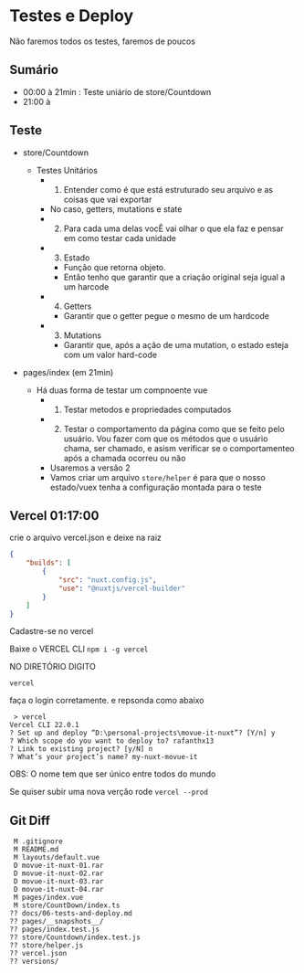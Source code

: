 # Testes e Deploy

Não faremos todos os testes, faremos de poucos

## Sumário

+ 00:00 à 21min : Teste uniário de store/Countdown
+ 21:00 à

## Teste

+ store/Countdown
  + Testes Unitários
    + 1. Entender como é que está estruturado seu arquivo e as coisas que vai exportar
    + No caso, getters, mutations e state
    + 2. Para cada uma delas vocÊ vai olhar o que ela faz e pensar em como testar cada unidade
    + 3. Estado
      + Funçâo que retorna objeto. 
      + Entâo tenho que garantir que a criaçâo original seja igual a um harcode
    + 4. Getters
      + Garantir que o getter pegue o mesmo de um hardcode
    + 3. Mutations
      + Garantir que, após a ação de uma mutation, o estado esteja com um valor hard-code

+ pages/index (em 21min)
  + Há duas forma de testar um compnoente vue
    + 1. Testar metodos e propriedades computados
    + 2. Testar o comportamento da página como que se feito pelo  usuário. Vou fazer com que os métodos que o usuário chama, ser chamado, e asism verificar se o comportamenteo após a chamada ocorreu ou nâo
    + Usaremos a versâo 2
    + Vamos criar um arquivo `store/helper` é para que o nosso estado/vuex tenha a configuraçâo montada para o teste

## Vercel 01:17:00

crie o arquivo vercel.json e deixe na raiz
````json
{
	"builds": [
		{
			"src": "nuxt.config.js",
			"use": "@nuxtjs/vercel-builder"
		}
	]
}
````

Cadastre-se no vercel

Baixe o VERCEL CLI `npm i -g vercel`

NO DIRETÓRIO DIGITO

`vercel`

faça o login corretamente. e repsonda como abaixo

````
 > vercel
Vercel CLI 22.0.1
? Set up and deploy “D:\personal-projects\movue-it-nuxt”? [Y/n] y
? Which scope do you want to deploy to? rafanthx13
? Link to existing project? [y/N] n
? What’s your project’s name? my-nuxt-movue-it 
````
OBS: O nome tem que ser único entre todos do mundo

Se quiser subir uma nova verçâo rode `vercel --prod`

## Git Diff

````
 M .gitignore
 M README.md
 M layouts/default.vue
 D movue-it-nuxt-01.rar
 D movue-it-nuxt-02.rar
 D movue-it-nuxt-03.rar
 D movue-it-nuxt-04.rar
 M pages/index.vue
 M store/CountDown/index.ts
?? docs/06-tests-and-deploy.md
?? pages/__snapshots__/
?? pages/index.test.js
?? store/Countdown/index.test.js
?? store/helper.js
?? vercel.json
?? versions/
````

